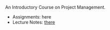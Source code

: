 An Introductory Course on Project Management.
* Assignments: here
* Lecture Notes: [there](https://appsrv.cse.cuhk.edu.hk/~hartanto/cmsc5713/)
